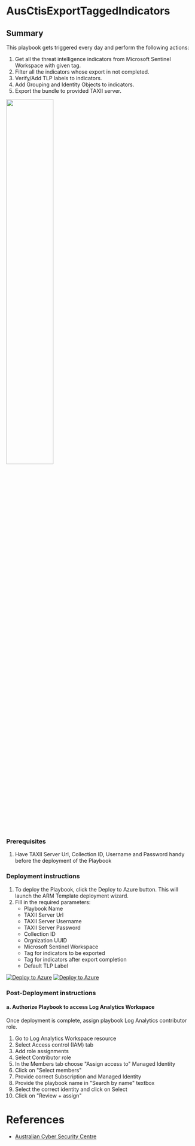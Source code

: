 # AusCtisExportTaggedIndicators

## Summary

This playbook gets triggered every day and perform the following actions:

1. Get all the threat intelligence indicators from Microsoft Sentinel Workspace with given tag.
2. Filter all the indicators whose export in not completed.
3. Verify/Add TLP labels to indicators.
4. Add Grouping and Identity Objects to indicators.
5. Export the bundle to provided TAXII server.

<img src="./images/Playbook_AusCtisExportTaggedIndicators_light.jpg" width="50%"/><br>

### Prerequisites

1. Have TAXII Server Url, Collection ID, Username and Password handy before the deployment of the Playbook

### Deployment instructions

1. To deploy the Playbook, click the Deploy to Azure button. This will launch the ARM Template deployment wizard.
2. Fill in the required parameters:
    * Playbook Name
    * TAXII Server Url
    * TAXII Server Username
    * TAXII Server Password
    * Collection ID
    * Orgnization UUID
    * Microsoft Sentinel Workspace
    * Tag for indicators to be exported
    * Tag for indicators after export completion
    * Default TLP Label

[![Deploy to Azure](https://aka.ms/deploytoazurebutton)](https://portal.azure.com/#create/Microsoft.Template/uri/https%3A%2F%2Fraw.githubusercontent.com%2FAzure%2FAzure-Sentinel%2Fmaster%2FSolutions%2FAustralian%2520Cyber%2520Security%2520Centre%2FPlaybooks%2FAusCtisExportTaggedIndicators%2Fazuredeploy.json) [![Deploy to Azure](https://aka.ms/deploytoazuregovbutton)](https://portal.azure.us/#create/Microsoft.Template/uri/https%3A%2F%2Fraw.githubusercontent.com%2FAzure%2FAzure-Sentinel%2Fmaster%2FSolutions%2FAustralian%2520Cyber%2520Security%2520Centre%2FPlaybooks%2FAusCtisExportTaggedIndicators%2Fazuredeploy.json)

### Post-Deployment instructions

#### a. Authorize Playbook to access Log Analytics Workspace

Once deployment is complete, assign playbook Log Analytics contributor role.

1. Go to Log Analytics Workspace resource
2. Select Access control (IAM) tab
3. Add role assignments
4. Select Contributor role
5. In the Members tab choose "Assign access to" Managed Identity
6. Click on "Select members"
8. Provide correct Subscription and Managed Identity 
7. Provide the playbook name in "Search by name" textbox
8. Select the correct identity and click on Select
9. Click on "Review + assign" 


#  References
* [Australian Cyber Security Centre](https://www.cyber.gov.au/)